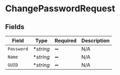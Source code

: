 # ChangePasswordRequest


## Fields

| Field              | Type               | Required           | Description        |
| ------------------ | ------------------ | ------------------ | ------------------ |
| `Password`         | **string*          | :heavy_minus_sign: | N/A                |
| `Name`             | **string*          | :heavy_minus_sign: | N/A                |
| `GUID`             | **string*          | :heavy_minus_sign: | N/A                |